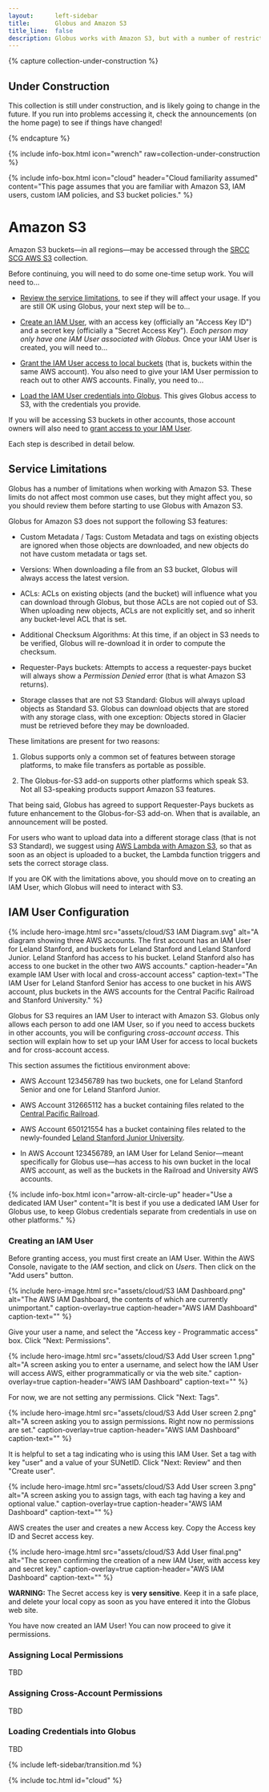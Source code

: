 ```yaml
---
layout:      left-sidebar
title:       Globus and Amazon S3
title_line:  false
description: Globus works with Amazon S3, but with a number of restrictions.
---
```


{% capture collection-under-construction %}
<h2>Under Construction</h2>
<p>This collection is still under construction, and is likely going to change
in the future.  If you run into problems accessing it, check the announcements
(on the home page) to see if things have changed!</p>
{% endcapture %}

{% include info-box.html
   icon="wrench"
   raw=collection-under-construction
%}

{% include info-box.html
   icon="cloud"
   header="Cloud familiarity assumed"
   content="This page assumes that you are familiar with Amazon S3, IAM users, custom IAM policies, and S3 bucket policies."
%}

# Amazon S3

Amazon S3 buckets—in all regions—may be accessed through the [SRCC SCG AWS
S3](https://app.globus.org/file-manager/collections/6122aa2f-bd3f-4474-b8bf-691c35397822/overview)
collection.

Before continuing, you will need to do some one-time setup work.  You will need
to…

* <a href="#service-limitations">Review the service limitations</a>, to see if
  they will affect your usage.  If you are still OK using Globus, your next
  step will be to…

* <a href="#creating-an-iam-user">Create an IAM User</a>, with an access key
  (officially an "Access Key ID") and a secret key (officially a "Secret Access
  Key").  *Each person may only have one IAM User associated with Globus.*
  Once your IAM User is created, you will need to…

* <a href="#assigning-local-permissions">Grant the IAM User access to local
  buckets</a> (that is, buckets within the same AWS account).  You also need to
  give your IAM User permission to reach out to other AWS accounts.  Finally,
  you need to…

* <a href="#loading-credentials-into-globus">Load the IAM User credentials into
  Globus</a>.  This gives Globus access to S3, with the credentials you
  provide.

If you will be accessing S3 buckets in other accounts, those account owners
will also need to <a href="#assigning-cross-account-permissions">grant access
to your IAM User</a>.

Each step is described in detail below.

## Service Limitations

Globus has a number of limitations when working with Amazon S3.  These limits
do not affect most common use cases, but they might affect you, so you should
review them before starting to use Globus with Amazon S3.

Globus for Amazon S3 does not support the following S3 features:

* Custom Metadata / Tags: Custom Metadata and tags on existing objects are
  ignored when those objects are downloaded, and new objects do not have custom
  metadata or tags set.

* Versions: When downloading a file from an S3 bucket, Globus will always
  access the latest version.

* ACLs: ACLs on existing objects (and the bucket) will influence what you can
  download through Globus, but those ACLs are not copied out of S3.  When
  uploading new objects, ACLs are not explicitly set, and so inherit any
  bucket-level ACL that is set.

* Additional Checksum Algorithms: At this time, if an object in S3 needs to be
  verified, Globus will re-download it in order to compute the checksum.

* Requester-Pays buckets: Attempts to access a requester-pays bucket will
  always show a _Permission Denied_ error (that is what Amazon S3 returns).

* Storage classes that are not S3 Standard: Globus will always upload objects
  as Standard S3.  Globus can download objects that are stored with any storage
  class, with one exception: Objects stored in Glacier must be retrieved before
  they may be downloaded.

These limitations are present for two reasons:

1. Globus supports only a common set of features between storage platforms, to
   make file transfers as portable as possible.

2. The Globus-for-S3 add-on supports other platforms which speak S3.  Not all
   S3-speaking products support Amazon S3 features.

That being said, Globus has agreed to support Requester-Pays buckets as future
enhancement to the Globus-for-S3 add-on.  When that is available, an
announcement will be posted.

For users who want to upload data into a different storage class (that is not
S3 Standard), we suggest using [AWS Lambda with Amazon
S3](https://docs.aws.amazon.com/lambda/latest/dg/with-s3.html), so that as soon
as an object is uploaded to a bucket, the Lambda function triggers and sets the
correct storage class.

If you are OK with the limitations above, you should move on to creating an IAM
User, which Globus will need to interact with S3.

## IAM User Configuration

{% include hero-image.html
   src="assets/cloud/S3 IAM Diagram.svg"
   alt="A diagram showing three AWS accounts.  The first account has an IAM
   User for Leland Stanford, and buckets for Leland Stanford and Leland
   Stanford Junior.  Leland Stanford has access to his bucket.  Leland Stanford
   also has access to one bucket in the other two AWS accounts."
   caption-header="An example IAM User with local and cross-account access"
   caption-text="The IAM User for Leland Stanford Senior has access to one bucket in his AWS account, plus buckets in the AWS accounts for the Central Pacific Railroad and Stanford University."
%}

Globus for S3 requires an IAM User to interact with Amazon S3.  Globus only
allows each person to add one IAM User, so if you need to access buckets in
other accounts, you will be configuring *cross-account access*.  This section
will explain how to set up your IAM User for access to local buckets and for
cross-account access.

This section assumes the fictitious environment above:

* AWS Account 123456789 has two buckets, one for Leland Stanford Senior and
  one for Leland Stanford Junior.

* AWS Account 312665112 has a bucket containing files related to the [Central
  Pacific Railroad](https://en.wikipedia.org/wiki/Central_Pacific_Railroad).

* AWS Account 650121554 has a bucket containing files related to the
  newly-founded [Leland Stanford Junior University](https://en.wikipedia.org/wiki/Stanford_University#History).

* In AWS Account 123456789, an IAM User for Leland Senior—meant specifically
  for Globus use—has access to his own bucket in the local AWS account, as well
  as the buckets in the Railroad and University AWS accounts.

{% include info-box.html
   icon="arrow-alt-circle-up"
   header="Use a dedicated IAM User"
   content="It is best if you use a dedicated IAM User for Globus use, to keep Globus credentials separate from credentials in use on other platforms."
%}

### Creating an IAM User

Before granting access, you must first create an IAM User.  Within the AWS
Console, navigate to the *IAM* section, and click on *Users*.  Then click on
the "Add users" button.

{% include hero-image.html
   src="assets/cloud/S3 IAM Dashboard.png"
   alt="The AWS IAM Dashboard, the contents of which are currently unimportant."
   caption-overlay=true
   caption-header="AWS IAM Dashboard"
   caption-text=""
%}

Give your user a name, and select the "Access key - Programmatic access" box.
Click "Next: Permissions".

{% include hero-image.html
   src="assets/cloud/S3 Add User screen 1.png"
   alt="A screen asking you to enter a username, and select how the IAM User will access AWS, either programmatically or via the web site."
   caption-overlay=true
   caption-header="AWS IAM Dashboard"
   caption-text=""
%}

For now, we are not setting any permissions.  Click "Next: Tags".

{% include hero-image.html
   src="assets/cloud/S3 Add User screen 2.png"
   alt="A screen asking you to assign permissions.  Right now no permissions are set."
   caption-overlay=true
   caption-header="AWS IAM Dashboard"
   caption-text=""
%}

It is helpful to set a tag indicating who is using this IAM User.  Set a tag
with key "user" and a value of your SUNetID.  Click "Next: Review" and then
"Create user".

{% include hero-image.html
   src="assets/cloud/S3 Add User screen 3.png"
   alt="A screen asking you to assign tags, with each tag having a key and optional value."
   caption-overlay=true
   caption-header="AWS IAM Dashboard"
   caption-text=""
%}

AWS creates the user and creates a new Access key.  Copy the Access key ID and
Secret access key.

{% include hero-image.html
   src="assets/cloud/S3 Add User final.png"
   alt="The screen confirming the creation of a new IAM User, with access key and secret key."
   caption-overlay=true
   caption-header="AWS IAM Dashboard"
   caption-text=""
%}

**WARNING:** The Secret access key is **very sensitive**.  Keep it in a safe place,
and delete your local copy as soon as you have entered it into the Globus web
site.

You have now created an IAM User!  You can now proceed to give it permissions.

### Assigning Local Permissions

TBD

### Assigning Cross-Account Permissions

TBD

### Loading Credentials into Globus

TBD

{% include left-sidebar/transition.md %}

{% include toc.html id="cloud" %}
